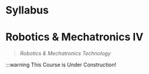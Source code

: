 # Syllabus
# Robotics & Mechatronics IV
> *Robotics & Mechatronics Technology*

:::warning This Course is Under Construction!

